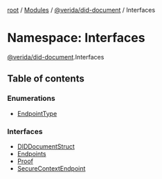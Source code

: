 [root](../README.md) / [Modules](../modules.md) / [@verida/did-document](verida_did_document.md) / Interfaces

# Namespace: Interfaces

[@verida/did-document](verida_did_document.md).Interfaces

## Table of contents

### Enumerations

- [EndpointType](../enums/verida_did_document.Interfaces.EndpointType.md)

### Interfaces

- [DIDDocumentStruct](../interfaces/verida_did_document.Interfaces.DIDDocumentStruct.md)
- [Endpoints](../interfaces/verida_did_document.Interfaces.Endpoints.md)
- [Proof](../interfaces/verida_did_document.Interfaces.Proof.md)
- [SecureContextEndpoint](../interfaces/verida_did_document.Interfaces.SecureContextEndpoint.md)
